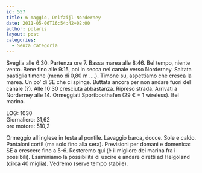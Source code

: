 ```yaml
---
id: 557
title: 6 maggio, Delfzijl-Norderney
date: 2011-05-06T16:54:42+02:00
author: polaris
layout: post
categories:
  - Senza categoria
---
```

Sveglia alle 6:30. Partenza ore 7. Bassa marea alle 8:46. Bel tempo, niente vento. Bene fino alle 9:15, poi in secca nel canale verso Norderney. Saltata pastiglia timone (meno di 0,80 m ….). Timone su, aspettiamo che cresca la marea. Un po&#8217; di SE che ci spinge. Buttata ancora per non andare fuori del canale (?). Alle 10:30 cresciuta abbastanza. Ripreso strada. Arrivati a Norderney alle 14. Ormeggiati Sportboothafen (29 € + 1 wireless). Bel marina.

LOG: 1030  
Giornaliero: 31,62  
ore motore: 510,2

Ormeggio all&#8217;inglese in testa al pontile. Lavaggio barca, docce. Sole e caldo. Pantaloni corti! (ma solo fino alla sera). Previsioni per domani e domenica: SE a crescere fino a 5-6. Resteremo qui (è il migliore dei marina fra i possibili). Esaminiamo la possibilità di uscire e andare diretti ad Helgoland (circa 40 miglia). Vedremo (serve tempo stabile).

&nbsp;